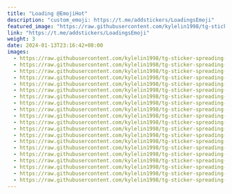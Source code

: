 ```yaml
---
title: "Loading @EmojiHot"
description: "custom_emoji: https://t.me/addstickers/LoadingsEmoji"
featured_image: "https://raw.githubusercontent.com/kylelin1998/tg-sticker-spreading-worldwide-images/main/img/4d122c2a-38a8-4e21-a227-09fe5c1aeb41.jpg"
link: "https://t.me/addstickers/LoadingsEmoji"
weight: 3
date: 2024-01-13T23:16:42+08:00
images:
  - https://raw.githubusercontent.com/kylelin1998/tg-sticker-spreading-worldwide-images/main/img/4d122c2a-38a8-4e21-a227-09fe5c1aeb41.jpg
  - https://raw.githubusercontent.com/kylelin1998/tg-sticker-spreading-worldwide-images/main/img/c3de5738-e972-4d3d-b530-8d125fc50fe2.jpg
  - https://raw.githubusercontent.com/kylelin1998/tg-sticker-spreading-worldwide-images/main/img/40b669de-8eb2-4350-b07b-691f874b4676.jpg
  - https://raw.githubusercontent.com/kylelin1998/tg-sticker-spreading-worldwide-images/main/img/c84847bf-5841-4ab4-9d73-d996883de0dd.jpg
  - https://raw.githubusercontent.com/kylelin1998/tg-sticker-spreading-worldwide-images/main/img/d9590b25-6a16-4168-9df8-7d28a6a4f075.jpg
  - https://raw.githubusercontent.com/kylelin1998/tg-sticker-spreading-worldwide-images/main/img/db3839bc-77c2-4867-a354-6a632bee90ce.jpg
  - https://raw.githubusercontent.com/kylelin1998/tg-sticker-spreading-worldwide-images/main/img/fe83e130-8fa8-4661-a4d2-2e235289677a.jpg
  - https://raw.githubusercontent.com/kylelin1998/tg-sticker-spreading-worldwide-images/main/img/79c2cfce-b8a5-49e1-a247-dcd05e942824.jpg
  - https://raw.githubusercontent.com/kylelin1998/tg-sticker-spreading-worldwide-images/main/img/b71e9fb3-1548-4e2a-9983-b041591ace96.jpg
  - https://raw.githubusercontent.com/kylelin1998/tg-sticker-spreading-worldwide-images/main/img/5db57a8e-1ab7-442f-b3c2-1a686689d625.jpg
  - https://raw.githubusercontent.com/kylelin1998/tg-sticker-spreading-worldwide-images/main/img/8cf73183-442a-46d8-9a1e-2dec4d4ee0a2.jpg
  - https://raw.githubusercontent.com/kylelin1998/tg-sticker-spreading-worldwide-images/main/img/477309b0-cf94-4910-acea-b21397d19f22.jpg
  - https://raw.githubusercontent.com/kylelin1998/tg-sticker-spreading-worldwide-images/main/img/3369320c-bab4-478a-ab26-9b13fb0200ec.jpg
  - https://raw.githubusercontent.com/kylelin1998/tg-sticker-spreading-worldwide-images/main/img/0d733624-50a4-4dd7-bf25-d961921e02fe.jpg
  - https://raw.githubusercontent.com/kylelin1998/tg-sticker-spreading-worldwide-images/main/img/357eb8df-d0ee-4bdc-b5a6-a8ac97656564.jpg
  - https://raw.githubusercontent.com/kylelin1998/tg-sticker-spreading-worldwide-images/main/img/ba6e0299-93b4-4a6e-a463-b0981b3085c4.jpg
  - https://raw.githubusercontent.com/kylelin1998/tg-sticker-spreading-worldwide-images/main/img/2211405c-6d19-450c-9119-f1d3a6511007.jpg
  - https://raw.githubusercontent.com/kylelin1998/tg-sticker-spreading-worldwide-images/main/img/52fb5bdc-a45e-49a6-a1b0-bbe301d63744.jpg
  - https://raw.githubusercontent.com/kylelin1998/tg-sticker-spreading-worldwide-images/main/img/4487db27-d0ae-486a-bb43-4fd1b45fd440.jpg
  - https://raw.githubusercontent.com/kylelin1998/tg-sticker-spreading-worldwide-images/main/img/c7f86c9c-913c-458b-9cba-a1c7f3a18ed6.jpg
---
```

